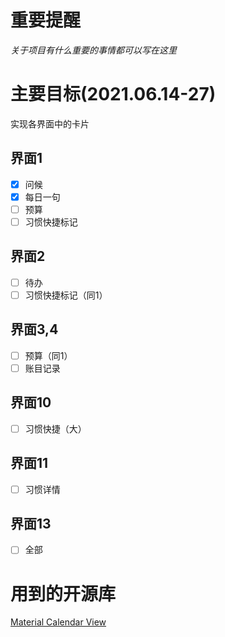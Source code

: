 # 重要提醒

*关于项目有什么重要的事情都可以写在这里*

# 主要目标(2021.06.14-27)

实现各界面中的卡片

## 界面1
- [x] 问候
- [x] 每日一句
- [ ] 预算
- [ ] 习惯快捷标记
## 界面2
- [ ] 待办
- [ ] 习惯快捷标记（同1）
## 界面3,4
- [ ] 预算（同1）
- [ ] 账目记录
## 界面10
- [ ] 习惯快捷（大）
## 界面11
- [ ] 习惯详情
## 界面13
- [ ] 全部

# 用到的开源库

[Material Calendar View](https://github.com/prolificinteractive/material-calendarview)

